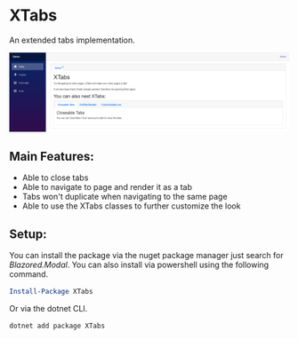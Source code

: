 # XTabs
An extended tabs implementation.

![Screenshot of sample](sampleScreenshot.png)

## Main Features:
- Able to close tabs
- Able to navigate to page and render it as a tab
- Tabs won't duplicate when navigating to the same page
- Able to use the XTabs classes to further customize the look


## Setup: 
You can install the package via the nuget package manager just search for *Blazored.Modal*. You can also install via powershell using the following command.

```powershell
Install-Package XTabs
```

Or via the dotnet CLI.

```bash
dotnet add package XTabs
```
